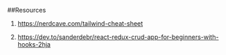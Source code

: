 ##Resources

1. https://nerdcave.com/tailwind-cheat-sheet

2. https://dev.to/sanderdebr/react-redux-crud-app-for-beginners-with-hooks-2hja